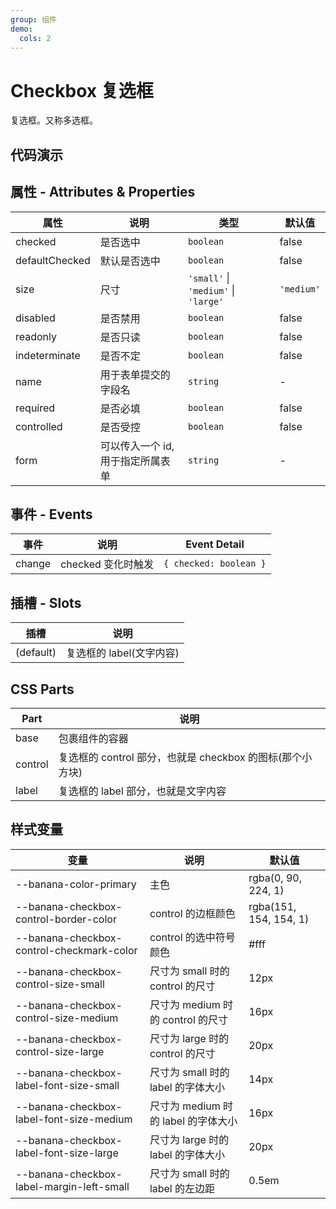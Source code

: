 ```yaml
---
group: 组件
demo:
  cols: 2
---
```


# Checkbox 复选框

复选框。又称多选框。

## 代码演示

<code src="./demos/basicUsage.tsx"></code>
<code src="./demos/sizes.tsx"></code>
<code src="./demos/disabled.tsx"></code>
<code src="./demos/readonly.tsx"></code>
<code src="./demos/indeterminate.tsx"></code>
<code src="./demos/formTest.tsx"></code>

## 属性 - Attributes & Properties

| 属性           | 说明                              | 类型                                 | 默认值     |
| -------------- | --------------------------------- | ------------------------------------ | ---------- |
| checked        | 是否选中                          | `boolean`                            | false      |
| defaultChecked | 默认是否选中                      | `boolean`                            | false      |
| size           | 尺寸                              | `'small'` \| `'medium'` \| `'large'` | `'medium'` |
| disabled       | 是否禁用                          | `boolean`                            | false      |
| readonly       | 是否只读                          | `boolean`                            | false      |
| indeterminate  | 是否不定                          | `boolean`                            | false      |
| name           | 用于表单提交的字段名              | `string`                             | -          |
| required       | 是否必填                          | `boolean`                            | false      |
| controlled     | 是否受控                          | `boolean`                            | false      |
| form           | 可以传入一个 id, 用于指定所属表单 | `string`                             | -          |

## 事件 - Events

| 事件   | 说明               | Event Detail           |
| ------ | ------------------ | ---------------------- |
| change | checked 变化时触发 | `{ checked: boolean }` |

## 插槽 - Slots

| 插槽      | 说明                     |
| --------- | ------------------------ |
| (default) | 复选框的 label(文字内容) |

## CSS Parts

| Part    | 说明                                                      |
| ------- | --------------------------------------------------------- |
| base    | 包裹组件的容器                                            |
| control | 复选框的 control 部分，也就是 checkbox 的图标(那个小方块) |
| label   | 复选框的 label 部分，也就是文字内容                       |

## 样式变量

| 变量                                      | 说明                                | 默认值                 |
| ----------------------------------------- | ----------------------------------- | ---------------------- |
| --banana-color-primary                    | 主色                                | rgba(0, 90, 224, 1)    |
| --banana-checkbox-control-border-color    | control 的边框颜色                  | rgba(151, 154, 154, 1) |
| --banana-checkbox-control-checkmark-color | control 的选中符号颜色              | #fff                   |
| --banana-checkbox-control-size-small      | 尺寸为 small 时的 control 的尺寸    | 12px                   |
| --banana-checkbox-control-size-medium     | 尺寸为 medium 时的 control 的尺寸   | 16px                   |
| --banana-checkbox-control-size-large      | 尺寸为 large 时的 control 的尺寸    | 20px                   |
| --banana-checkbox-label-font-size-small   | 尺寸为 small 时的 label 的字体大小  | 14px                   |
| --banana-checkbox-label-font-size-medium  | 尺寸为 medium 时的 label 的字体大小 | 16px                   |
| --banana-checkbox-label-font-size-large   | 尺寸为 large 时的 label 的字体大小  | 20px                   |
| --banana-checkbox-label-margin-left-small | 尺寸为 small 时的 label 的左边距    | 0.5em                  |
